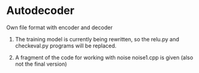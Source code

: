 # Autodecoder
Own file format with encoder and decoder

1) The training model is currently being rewritten, so the relu.py and checkeval.py programs will be replaced.

2) A fragment of the code for working with noise noise1.cpp is given (also not the final version)

